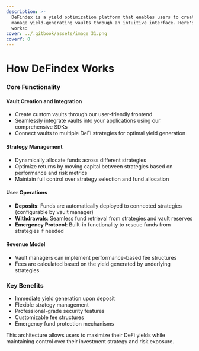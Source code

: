 ```yaml
---
description: >-
  DeFindex is a yield optimization platform that enables users to create and
  manage yield-generating vaults through an intuitive interface. Here's how it
  works:
cover: ../.gitbook/assets/image 31.png
coverY: 0
---
```


# How DeFindex Works

### Core Functionality

#### Vault Creation and Integration

* Create custom vaults through our user-friendly frontend
* Seamlessly integrate vaults into your applications using our comprehensive SDKs
* Connect vaults to multiple DeFi strategies for optimal yield generation

#### Strategy Management

* Dynamically allocate funds across different strategies
* Optimize returns by moving capital between strategies based on performance and risk metrics
* Maintain full control over strategy selection and fund allocation

#### User Operations

* **Deposits**: Funds are automatically deployed to connected strategies (configurable by vault manager)
* **Withdrawals**: Seamless fund retrieval from strategies and vault reserves
* **Emergency Protocol**: Built-in functionality to rescue funds from strategies if needed

#### Revenue Model

* Vault managers can implement performance-based fee structures
* Fees are calculated based on the yield generated by underlying strategies

### Key Benefits

* Immediate yield generation upon deposit
* Flexible strategy management
* Professional-grade security features
* Customizable fee structures
* Emergency fund protection mechanisms

This architecture allows users to maximize their DeFi yields while maintaining control over their investment strategy and risk exposure.
